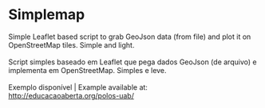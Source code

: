 Simplemap
=======

Simple Leaflet based script to grab GeoJson data (from file) and plot it on OpenStreetMap tiles. Simple and light.<br><br>
Script simples baseado em Leaflet que pega dados GeoJson (de arquivo) e implementa em OpenStreetMap. Simples e leve.
<br><br>
Exemplo disponível | Example available at: http://educacaoaberta.org/polos-uab/
